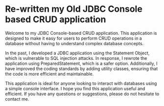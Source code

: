 #  Re-written my Old JDBC Console based CRUD application 

Welcome to my JDBC Console-based CRUD application. This application is designed to make it easy for users to perform CRUD operations in a database without having to understand complex database concepts.

In the past, I developed a JDBC application using the Statement Object, which is vulnerable to SQL injection attacks. In response, I rewrote the application using PreparedStatement, which is a safer option. Additionally, I have improved the coding standards by adding utility classes, ensuring that the code is more efficient and maintainable.

This application is ideal for anyone looking to interact with databases using a simple console interface. I hope you find this application useful and efficient. If you have any questions or suggestions, please do not hesitate to contact me.
